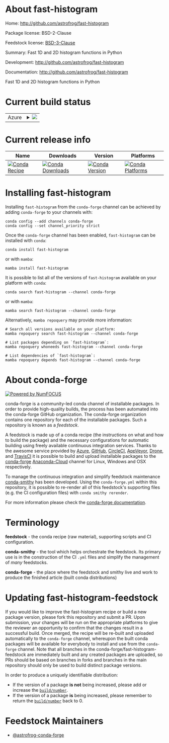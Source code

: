 About fast-histogram
====================

Home: http://github.com/astrofrog/fast-histogram

Package license: BSD-2-Clause

Feedstock license: [BSD-3-Clause](https://github.com/conda-forge/fast-histogram-feedstock/blob/master/LICENSE.txt)

Summary: Fast 1D and 2D histogram functions in Python

Development: http://github.com/astrofrog/fast-histogram

Documentation: http://github.com/astrofrog/fast-histogram

Fast 1D and 2D histogram functions in Python

Current build status
====================


<table>
    
  <tr>
    <td>Azure</td>
    <td>
      <details>
        <summary>
          <a href="https://dev.azure.com/conda-forge/feedstock-builds/_build/latest?definitionId=288&branchName=master">
            <img src="https://dev.azure.com/conda-forge/feedstock-builds/_apis/build/status/fast-histogram-feedstock?branchName=master">
          </a>
        </summary>
        <table>
          <thead><tr><th>Variant</th><th>Status</th></tr></thead>
          <tbody><tr>
              <td>linux_64_python3.7.____73_pypy</td>
              <td>
                <a href="https://dev.azure.com/conda-forge/feedstock-builds/_build/latest?definitionId=288&branchName=master">
                  <img src="https://dev.azure.com/conda-forge/feedstock-builds/_apis/build/status/fast-histogram-feedstock?branchName=master&jobName=linux&configuration=linux_64_python3.7.____73_pypy" alt="variant">
                </a>
              </td>
            </tr><tr>
              <td>linux_64_python3.7.____cpython</td>
              <td>
                <a href="https://dev.azure.com/conda-forge/feedstock-builds/_build/latest?definitionId=288&branchName=master">
                  <img src="https://dev.azure.com/conda-forge/feedstock-builds/_apis/build/status/fast-histogram-feedstock?branchName=master&jobName=linux&configuration=linux_64_python3.7.____cpython" alt="variant">
                </a>
              </td>
            </tr><tr>
              <td>linux_64_python3.8.____cpython</td>
              <td>
                <a href="https://dev.azure.com/conda-forge/feedstock-builds/_build/latest?definitionId=288&branchName=master">
                  <img src="https://dev.azure.com/conda-forge/feedstock-builds/_apis/build/status/fast-histogram-feedstock?branchName=master&jobName=linux&configuration=linux_64_python3.8.____cpython" alt="variant">
                </a>
              </td>
            </tr><tr>
              <td>linux_64_python3.9.____cpython</td>
              <td>
                <a href="https://dev.azure.com/conda-forge/feedstock-builds/_build/latest?definitionId=288&branchName=master">
                  <img src="https://dev.azure.com/conda-forge/feedstock-builds/_apis/build/status/fast-histogram-feedstock?branchName=master&jobName=linux&configuration=linux_64_python3.9.____cpython" alt="variant">
                </a>
              </td>
            </tr><tr>
              <td>osx_64_python3.7.____73_pypy</td>
              <td>
                <a href="https://dev.azure.com/conda-forge/feedstock-builds/_build/latest?definitionId=288&branchName=master">
                  <img src="https://dev.azure.com/conda-forge/feedstock-builds/_apis/build/status/fast-histogram-feedstock?branchName=master&jobName=osx&configuration=osx_64_python3.7.____73_pypy" alt="variant">
                </a>
              </td>
            </tr><tr>
              <td>osx_64_python3.7.____cpython</td>
              <td>
                <a href="https://dev.azure.com/conda-forge/feedstock-builds/_build/latest?definitionId=288&branchName=master">
                  <img src="https://dev.azure.com/conda-forge/feedstock-builds/_apis/build/status/fast-histogram-feedstock?branchName=master&jobName=osx&configuration=osx_64_python3.7.____cpython" alt="variant">
                </a>
              </td>
            </tr><tr>
              <td>osx_64_python3.8.____cpython</td>
              <td>
                <a href="https://dev.azure.com/conda-forge/feedstock-builds/_build/latest?definitionId=288&branchName=master">
                  <img src="https://dev.azure.com/conda-forge/feedstock-builds/_apis/build/status/fast-histogram-feedstock?branchName=master&jobName=osx&configuration=osx_64_python3.8.____cpython" alt="variant">
                </a>
              </td>
            </tr><tr>
              <td>osx_64_python3.9.____cpython</td>
              <td>
                <a href="https://dev.azure.com/conda-forge/feedstock-builds/_build/latest?definitionId=288&branchName=master">
                  <img src="https://dev.azure.com/conda-forge/feedstock-builds/_apis/build/status/fast-histogram-feedstock?branchName=master&jobName=osx&configuration=osx_64_python3.9.____cpython" alt="variant">
                </a>
              </td>
            </tr><tr>
              <td>win_64_python3.7.____cpython</td>
              <td>
                <a href="https://dev.azure.com/conda-forge/feedstock-builds/_build/latest?definitionId=288&branchName=master">
                  <img src="https://dev.azure.com/conda-forge/feedstock-builds/_apis/build/status/fast-histogram-feedstock?branchName=master&jobName=win&configuration=win_64_python3.7.____cpython" alt="variant">
                </a>
              </td>
            </tr><tr>
              <td>win_64_python3.8.____cpython</td>
              <td>
                <a href="https://dev.azure.com/conda-forge/feedstock-builds/_build/latest?definitionId=288&branchName=master">
                  <img src="https://dev.azure.com/conda-forge/feedstock-builds/_apis/build/status/fast-histogram-feedstock?branchName=master&jobName=win&configuration=win_64_python3.8.____cpython" alt="variant">
                </a>
              </td>
            </tr><tr>
              <td>win_64_python3.9.____cpython</td>
              <td>
                <a href="https://dev.azure.com/conda-forge/feedstock-builds/_build/latest?definitionId=288&branchName=master">
                  <img src="https://dev.azure.com/conda-forge/feedstock-builds/_apis/build/status/fast-histogram-feedstock?branchName=master&jobName=win&configuration=win_64_python3.9.____cpython" alt="variant">
                </a>
              </td>
            </tr>
          </tbody>
        </table>
      </details>
    </td>
  </tr>
</table>

Current release info
====================

| Name | Downloads | Version | Platforms |
| --- | --- | --- | --- |
| [![Conda Recipe](https://img.shields.io/badge/recipe-fast--histogram-green.svg)](https://anaconda.org/conda-forge/fast-histogram) | [![Conda Downloads](https://img.shields.io/conda/dn/conda-forge/fast-histogram.svg)](https://anaconda.org/conda-forge/fast-histogram) | [![Conda Version](https://img.shields.io/conda/vn/conda-forge/fast-histogram.svg)](https://anaconda.org/conda-forge/fast-histogram) | [![Conda Platforms](https://img.shields.io/conda/pn/conda-forge/fast-histogram.svg)](https://anaconda.org/conda-forge/fast-histogram) |

Installing fast-histogram
=========================

Installing `fast-histogram` from the `conda-forge` channel can be achieved by adding `conda-forge` to your channels with:

```
conda config --add channels conda-forge
conda config --set channel_priority strict
```

Once the `conda-forge` channel has been enabled, `fast-histogram` can be installed with `conda`:

```
conda install fast-histogram
```

or with `mamba`:

```
mamba install fast-histogram
```

It is possible to list all of the versions of `fast-histogram` available on your platform with `conda`:

```
conda search fast-histogram --channel conda-forge
```

or with `mamba`:

```
mamba search fast-histogram --channel conda-forge
```

Alternatively, `mamba repoquery` may provide more information:

```
# Search all versions available on your platform:
mamba repoquery search fast-histogram --channel conda-forge

# List packages depending on `fast-histogram`:
mamba repoquery whoneeds fast-histogram --channel conda-forge

# List dependencies of `fast-histogram`:
mamba repoquery depends fast-histogram --channel conda-forge
```


About conda-forge
=================

[![Powered by
NumFOCUS](https://img.shields.io/badge/powered%20by-NumFOCUS-orange.svg?style=flat&colorA=E1523D&colorB=007D8A)](https://numfocus.org)

conda-forge is a community-led conda channel of installable packages.
In order to provide high-quality builds, the process has been automated into the
conda-forge GitHub organization. The conda-forge organization contains one repository
for each of the installable packages. Such a repository is known as a *feedstock*.

A feedstock is made up of a conda recipe (the instructions on what and how to build
the package) and the necessary configurations for automatic building using freely
available continuous integration services. Thanks to the awesome service provided by
[Azure](https://azure.microsoft.com/en-us/services/devops/), [GitHub](https://github.com/),
[CircleCI](https://circleci.com/), [AppVeyor](https://www.appveyor.com/),
[Drone](https://cloud.drone.io/welcome), and [TravisCI](https://travis-ci.com/)
it is possible to build and upload installable packages to the
[conda-forge](https://anaconda.org/conda-forge) [Anaconda-Cloud](https://anaconda.org/)
channel for Linux, Windows and OSX respectively.

To manage the continuous integration and simplify feedstock maintenance
[conda-smithy](https://github.com/conda-forge/conda-smithy) has been developed.
Using the ``conda-forge.yml`` within this repository, it is possible to re-render all of
this feedstock's supporting files (e.g. the CI configuration files) with ``conda smithy rerender``.

For more information please check the [conda-forge documentation](https://conda-forge.org/docs/).

Terminology
===========

**feedstock** - the conda recipe (raw material), supporting scripts and CI configuration.

**conda-smithy** - the tool which helps orchestrate the feedstock.
                   Its primary use is in the construction of the CI ``.yml`` files
                   and simplify the management of *many* feedstocks.

**conda-forge** - the place where the feedstock and smithy live and work to
                  produce the finished article (built conda distributions)


Updating fast-histogram-feedstock
=================================

If you would like to improve the fast-histogram recipe or build a new
package version, please fork this repository and submit a PR. Upon submission,
your changes will be run on the appropriate platforms to give the reviewer an
opportunity to confirm that the changes result in a successful build. Once
merged, the recipe will be re-built and uploaded automatically to the
`conda-forge` channel, whereupon the built conda packages will be available for
everybody to install and use from the `conda-forge` channel.
Note that all branches in the conda-forge/fast-histogram-feedstock are
immediately built and any created packages are uploaded, so PRs should be based
on branches in forks and branches in the main repository should only be used to
build distinct package versions.

In order to produce a uniquely identifiable distribution:
 * If the version of a package **is not** being increased, please add or increase
   the [``build/number``](https://docs.conda.io/projects/conda-build/en/latest/resources/define-metadata.html#build-number-and-string).
 * If the version of a package **is** being increased, please remember to return
   the [``build/number``](https://docs.conda.io/projects/conda-build/en/latest/resources/define-metadata.html#build-number-and-string)
   back to 0.

Feedstock Maintainers
=====================

* [@astrofrog-conda-forge](https://github.com/astrofrog-conda-forge/)

